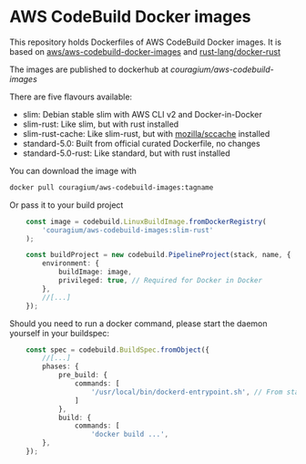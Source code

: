 # AWS CodeBuild Docker images

This repository holds Dockerfiles of AWS CodeBuild Docker images.
It is based on [aws/aws-codebuild-docker-images](https://github.com/aws/aws-codebuild-docker-images) and [rust-lang/docker-rust](https://github.com/rust-lang/docker-rust)

The images are published to dockerhub at *couragium/aws-codebuild-images*

There are five flavours available:
* slim: Debian stable slim with AWS CLI v2 and Docker-in-Docker
* slim-rust: Like slim, but with rust installed
* slim-rust-cache: Like slim-rust, but with [mozilla/sccache](https://github.com/mozilla/sccache) installed
* standard-5.0: Built from official curated Dockerfile, no changes
* standard-5.0-rust: Like standard, but with rust installed

You can download the image with
```bash
docker pull couragium/aws-codebuild-images:tagname
````

Or pass it to your build project
```typescript
    const image = codebuild.LinuxBuildImage.fromDockerRegistry(
        'couragium/aws-codebuild-images:slim-rust'
    );

    const buildProject = new codebuild.PipelineProject(stack, name, {
        environment: {
            buildImage: image,
            privileged: true, // Required for Docker in Docker
        },
        //[...]
    });

```

Should you need to run a docker command, please start the daemon yourself in your buildspec:
```typescript
    const spec = codebuild.BuildSpec.fromObject({
        //[...]
        phases: {
            pre_build: {
                commands: [
                    '/usr/local/bin/dockerd-entrypoint.sh', // From standard-5.0
                ]
            },
            build: {
                commands: [
                    'docker build ...',
        },
    });

```
